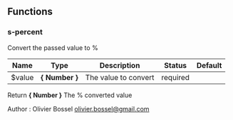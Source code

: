 ## Functions


### s-percent

Convert the passed value to %



Name  |  Type  |  Description  |  Status  |  Default
------------  |  ------------  |  ------------  |  ------------  |  ------------
$value  |  **{ Number }**  |  The value to convert  |  required  |

Return **{ Number }** The % converted value

Author : Olivier Bossel <olivier.bossel@gmail.com>